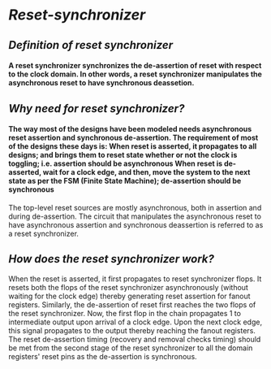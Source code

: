 # *Reset-synchronizer*

## *Definition of reset synchronizer*

#### A reset synchronizer synchronizes the de-assertion of reset with respect to the clock domain. In other words, a reset synchronizer manipulates the asynchronous reset to have synchronous deassetion.


## *Why need for reset synchronizer?*

#### The way most of the designs have been modeled needs asynchronous reset assertion and synchronous de-assertion. The requirement of most of the designs these days is: When reset is asserted, it propagates to all designs; and brings them to reset state whether or not the clock is toggling; i.e. assertion should be asynchronous When reset is de-asserted, wait for a clock edge, and then, move the system to the next state as per the FSM (Finite State Machine); de-assertion should be synchronous
The top-level reset sources are mostly asynchronous, both in assertion and during de-assertion. The circuit that manipulates the asynchronous reset to have asynchronous assertion and synchronous deassertion is referred to as a reset synchronizer.

## *How does the reset synchronizer work?*
When the reset is asserted, it first propagates to reset synchronizer flops. It resets both the flops of the reset synchronizer asynchronously (without waiting for the clock edge) thereby generating reset assertion for fanout registers.
Similarly, the de-assertion of reset first reaches the two flops of the reset synchronizer. Now, the first flop in the chain propagates 1 to intermediate output upon arrival of a clock edge. Upon the next clock edge, this signal propagates to the output thereby reaching the fanout registers. The reset de-assertion timing (recovery and removal checks timing) should be met from the second stage of the reset synchronizer to all the domain registers' reset pins as the de-assertion is synchronous.
